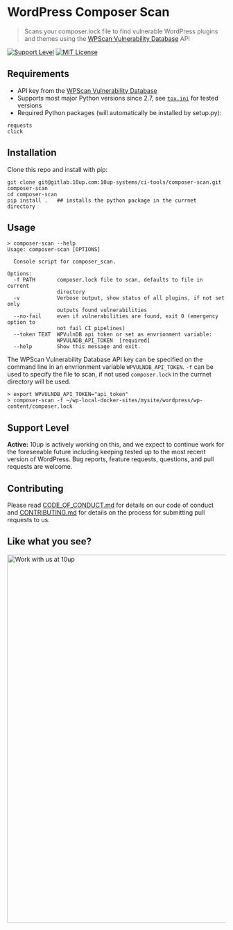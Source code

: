 # WordPress Composer Scan

> Scans your composer.lock file to find vulnerable WordPress plugins and themes using the [WPScan Vulnerability Database](https://wpvulndb.com) API

[![Support Level](https://img.shields.io/badge/support-active-green.svg)](#support-level) [![MIT License](https://img.shields.io/github/license/10up/composer-scan.svg)](https://github.com/10up/composer-scan/blob/master/LICENSE.md)

## Requirements

- API key from the [WPScan Vulnerability Database](https://wpvulndb.com)
- Supports most major Python versions since 2.7, see [`tox.ini`](https://github.com/10up/composer-scan/blob/update/docs/tox.ini) for tested versions
- Required Python packages (will automatically be installed by setup.py):

```:text
requests
click
```

## Installation

Clone this repo and install with pip:

```:bash
git clone git@gitlab.10up.com:10up-systems/ci-tools/composer-scan.git composer-scan
cd composer-scan
pip install .   ## installs the python package in the currnet directory
```

## Usage

```:bash
> composer-scan --help
Usage: composer-scan [OPTIONS]

  Console script for composer_scan.

Options:
  -f PATH       composer.lock file to scan, defaults to file in current
                directory
  -v            Verbose output, show status of all plugins, if not set only
                outputs found vulnerabilities
  --no-fail     even if vulnerabilities are found, exit 0 (emergency option to
                not fail CI pipelines)
  --token TEXT  WPVulnDB api token or set as envrionment variable:
                WPVULNDB_API_TOKEN  [required]
  --help        Show this message and exit.
```

The WPScan Vulnerability Database API key can be specified on the command line in an envrionment variable `WPVULNDB_API_TOKEN`. `-f` can be used to specify the file to scan, if not used `composer.lock` in the currnet directory will be used.

```:bash
> export WPVULNDB_API_TOKEN="api_token"
> composer-scan -f ~/wp-local-docker-sites/mysite/wordpress/wp-content/composer.lock
```

## Support Level

**Active:** 10up is actively working on this, and we expect to continue work for the foreseeable future including keeping tested up to the most recent version of WordPress.  Bug reports, feature requests, questions, and pull requests are welcome.

## Contributing

Please read [CODE_OF_CONDUCT.md](https://github.com/10up/classifai/blob/develop/CODE_OF_CONDUCT.md) for details on our code of conduct and [CONTRIBUTING.md](https://github.com/10up/classifai/blob/develop/CONTRIBUTING.md) for details on the process for submitting pull requests to us.

## Like what you see?

<a href="http://10up.com/contact/"><img src="https://10updotcom-wpengine.s3.amazonaws.com/uploads/2016/10/10up-Github-Banner.png" width="850" alt="Work with us at 10up"></a>
